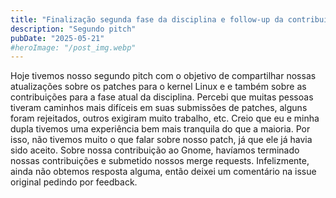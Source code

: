 ```yaml
---
title: "Finalização segunda fase da disciplina e follow-up da contribuição ao Gnome"
description: "Segundo pitch"
pubDate: "2025-05-21"
#heroImage: "/post_img.webp"
---
```

Hoje tivemos nosso segundo pitch com o objetivo de compartilhar nossas atualizações sobre os patches para o kernel Linux e e também sobre as contribuições para a fase atual da disciplina. Percebi que muitas pessoas tiveram caminhos mais difíceis em suas submissões de patches, alguns foram rejeitados, outros exigiram muito trabalho, etc. Creio que eu e minha dupla tivemos uma experiência bem mais tranquila do que a maioria. 
Por isso, não tivemos muito o que falar sobre nosso patch, já que ele já havia sido aceito. 
Sobre nossa contribuição ao Gnome, havíamos terminado nossas contribuições e submetido nossos merge requests. Infelizmente, ainda não obtemos resposta alguma, então deixei um comentário na issue original pedindo por feedback. 

